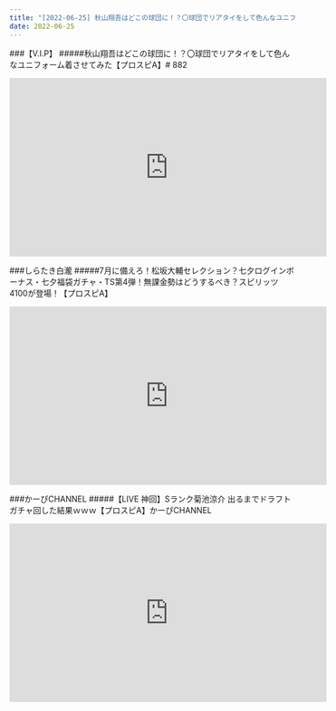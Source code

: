 ```yaml
---
title: "[2022-06-25] 秋山翔吾はどこの球団に！？〇球団でリアタイをして色んなユニフォーム着させてみた【プロスピA】# 882 他"
date: 2022-06-25
---
```

###【V.I.P】
#####秋山翔吾はどこの球団に！？〇球団でリアタイをして色んなユニフォーム着させてみた【プロスピA】# 882
<iframe width="560" height="315" src="https://www.youtube.com/embed/1jVYZyab-tM" frameborder="0" allow="accelerometer; autoplay; clipboard-write; encrypted-media; gyroscope; picture-in-picture" allowfullscreen></iframe>

###しらたき白瀧
#####7月に備えろ！松坂大輔セレクション？七夕ログインボーナス・七夕福袋ガチャ・TS第4弾！無課金勢はどうするべき？スピリッツ4100が登場！【プロスピA】
<iframe width="560" height="315" src="https://www.youtube.com/embed/3wpWzaRFIQc" frameborder="0" allow="accelerometer; autoplay; clipboard-write; encrypted-media; gyroscope; picture-in-picture" allowfullscreen></iframe>

###かーぴCHANNEL
#####【LIVE 神回】Sランク菊池涼介 出るまでドラフトガチャ回した結果ｗｗｗ【プロスピA】かーぴCHANNEL
<iframe width="560" height="315" src="https://www.youtube.com/embed/uj3n8pa0bkY" frameborder="0" allow="accelerometer; autoplay; clipboard-write; encrypted-media; gyroscope; picture-in-picture" allowfullscreen></iframe>

